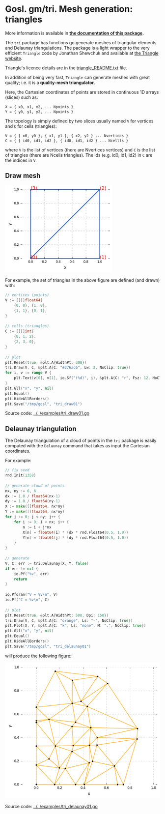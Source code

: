 # Gosl. gm/tri. Mesh generation: triangles

More information is available in **[the documentation of this package](https://godoc.org/github.com/cpmech/gosl/gm/tri).**

The `tri` package has functions go generate meshes of triangular elements and Delaunay
triangulations. The package is a light wrapper to the very efficient `Triangle` code by Jonathan
Shewchuk and available at [the Triangle website](https://www.cs.cmu.edu/~quake/triangle.html).

Triangle's licence details are in the <a href="triangle_README.txt">triangle_README.txt</a> file.

In addition of being very fast, `Triangle` can generate meshes with great quality; i.e. it is a
**quality-mesh triangulator**.

Here, the Cartesian coordinates of points are stored in continuous 1D arrays (slices) such as:
```
X = { x0, x1, x2, ... Npoints }
Y = { y0, y1, y2, ... Npoints }
```

The topology is simply defined by two slices usually named `V` for vertices and `C` for cells
(triangles):
```
V = { { x0, y0 }, { x1, y1 }, { x2, y2 } ... Nvertices }
C = { { id0, id1, id2 }, { id0, id1, id2 } ... Ncellls }
```
where `V` is the list of vertices (there are Nvertices vertices) and `C` is the list of triangles
(there are Ncells triangles). The ids (e.g. id0, id1, id2) in `C` are the indices in `V`.



## Draw mesh

<div id="container">
<p><img src="../../examples/figs/tri_draw01.png" width="350"></p>
</div>

For example, the set of triangles in the above figure are defined (and drawn) with:

```go
// vertices (points)
V := [][]float64{
    {0, 0}, {1, 0},
    {1, 1}, {0, 1},
}

// cells (triangles)
C := [][]int{
    {0, 1, 2},
    {2, 3, 0},
}

// plot
plt.Reset(true, &plt.A{WidthPt: 300})
tri.Draw(V, C, &plt.A{C: "#376ac6", Lw: 2, NoClip: true})
for i, v := range V {
    plt.Text(v[0], v[1], io.Sf("(%d)", i), &plt.A{C: "r", Fsz: 12, NoClip: true})
}
plt.Gll("x", "y", nil)
plt.Equal()
plt.HideAllBorders()
plt.Save("/tmp/gosl", "tri_draw01")
```

Source code: <a href="../../examples/tri_draw01.go">../../examples/tri_draw01.go</a>



## Delaunay triangulation

The Delaunay triangulation of a cloud of points in the `tri` package is easily computed with the
`Delaunay` command that takes as input the Cartesian coordinates.

For example:
```go
// fix seed
rnd.Init(1358)

// generate cloud of points
nx, ny := 6, 6
dx := 1.0 / float64(nx-1)
dy := 1.0 / float64(ny-1)
X := make([]float64, nx*ny)
Y := make([]float64, nx*ny)
for j := 0; j < ny; j++ {
    for i := 0; i < nx; i++ {
        n := i + j*nx
        X[n] = float64(i) * (dx * rnd.Float64(0.5, 1.0))
        Y[n] = float64(j) * (dy * rnd.Float64(0.5, 1.0))
    }
}

// generate
V, C, err := tri.Delaunay(X, Y, false)
if err != nil {
    io.Pf("%v", err)
    return
}

io.Pforan("V = %v\n", V)
io.Pf("C = %v\n", C)

// plot
plt.Reset(true, &plt.A{WidthPt: 500, Dpi: 150})
tri.Draw(V, C, &plt.A{C: "orange", Ls: "-", NoClip: true})
plt.Plot(X, Y, &plt.A{C: "k", Ls: "none", M: ".", NoClip: true})
plt.Gll("x", "y", nil)
plt.Equal()
plt.HideAllBorders()
plt.Save("/tmp/gosl", "tri_delaunay01")
```
will produce the following figure:

<div id="container">
<p><img src="../../examples/figs/tri_delaunay01.png"></p>
</div>

Source code: <a href="../../examples/tri_delaunay01.go">../../examples/tri_delaunay01.go</a>
